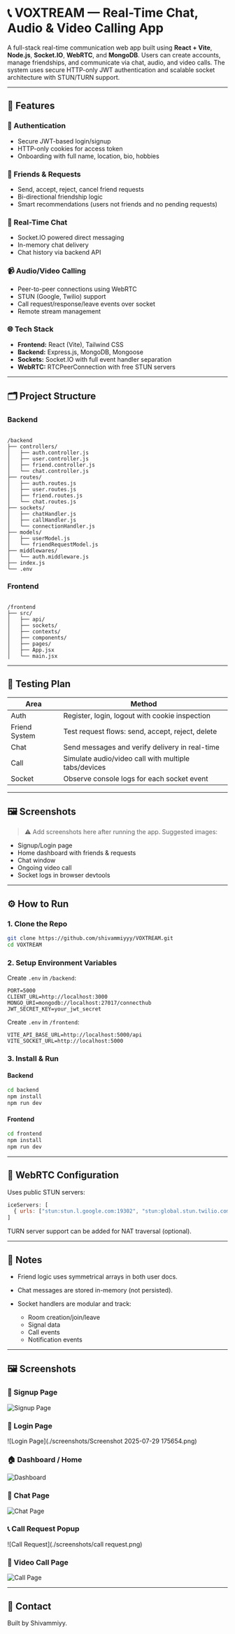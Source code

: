 
# 📞 VOXTREAM — Real-Time Chat, Audio & Video Calling App

A full-stack real-time communication web app built using **React + Vite**, **Node.js**, **Socket.IO**, **WebRTC**, and **MongoDB**. Users can create accounts, manage friendships, and communicate via chat, audio, and video calls. The system uses secure HTTP-only JWT authentication and scalable socket architecture with STUN/TURN support.

---

## 🚀 Features

### 🔐 Authentication
- Secure JWT-based login/signup
- HTTP-only cookies for access token
- Onboarding with full name, location, bio, hobbies

### 👥 Friends & Requests
- Send, accept, reject, cancel friend requests
- Bi-directional friendship logic
- Smart recommendations (users not friends and no pending requests)

### 💬 Real-Time Chat
- Socket.IO powered direct messaging
- In-memory chat delivery
- Chat history via backend API

### 📹 Audio/Video Calling
- Peer-to-peer connections using WebRTC
- STUN (Google, Twilio) support
- Call request/response/leave events over socket
- Remote stream management

### 🌐 Tech Stack
- **Frontend:** React (Vite), Tailwind CSS
- **Backend:** Express.js, MongoDB, Mongoose
- **Sockets:** Socket.IO with full event handler separation
- **WebRTC:** RTCPeerConnection with free STUN servers

---

## 🗂️ Project Structure

### Backend
```

/backend
├── controllers/
│   ├── auth.controller.js
│   ├── user.controller.js
│   ├── friend.controller.js
│   └── chat.controller.js
├── routes/
│   ├── auth.routes.js
│   ├── user.routes.js
│   ├── friend.routes.js
│   └── chat.routes.js
├── sockets/
│   ├── chatHandler.js
│   ├── callHandler.js
│   └── connectionHandler.js
├── models/
│   ├── userModel.js
│   └── friendRequestModel.js
├── middlewares/
│   └── auth.middleware.js
├── index.js
└── .env

```

### Frontend
```

/frontend
├── src/
│   ├── api/
│   ├── sockets/
│   ├── contexts/
│   ├── components/
│   ├── pages/
│   ├── App.jsx
│   └── main.jsx

````

---

## 🧪 Testing Plan

| Area | Method |
|------|--------|
| Auth | Register, login, logout with cookie inspection |
| Friend System | Test request flows: send, accept, reject, delete |
| Chat | Send messages and verify delivery in real-time |
| Call | Simulate audio/video call with multiple tabs/devices |
| Socket | Observe console logs for each socket event |

---

## 🖼️ Screenshots

> ⚠️ Add screenshots here after running the app. Suggested images:
- Signup/Login page
- Home dashboard with friends & requests
- Chat window
- Ongoing video call
- Socket logs in browser devtools

---

## ⚙️ How to Run

### 1. Clone the Repo
```bash
git clone https://github.com/shivammiyyy/VOXTREAM.git
cd VOXTREAM
````

### 2. Setup Environment Variables

Create `.env` in `/backend`:

```
PORT=5000
CLIENT_URL=http://localhost:3000
MONGO_URI=mongodb://localhost:27017/connecthub
JWT_SECRET_KEY=your_jwt_secret
```

Create `.env` in `/frontend`:

```
VITE_API_BASE_URL=http://localhost:5000/api
VITE_SOCKET_URL=http://localhost:5000
```

### 3. Install & Run

#### Backend

```bash
cd backend
npm install
npm run dev
```

#### Frontend

```bash
cd frontend
npm install
npm run dev
```

---

## 📡 WebRTC Configuration

Uses public STUN servers:

```js
iceServers: [
  { urls: ["stun:stun.l.google.com:19302", "stun:global.stun.twilio.com:3478"] }
]
```

TURN server support can be added for NAT traversal (optional).

---

## 📁 Notes

* Friend logic uses symmetrical arrays in both user docs.
* Chat messages are stored in-memory (not persisted).
* Socket handlers are modular and track:

  * Room creation/join/leave
  * Signal data
  * Call events
  * Notification events

---

## 🖼️ Screenshots

### 🔐 Signup Page
![Signup Page](./screenshots/signup.png)

### 🔑 Login Page
![Login Page](./screenshots/Screenshot 2025-07-29 175654.png)

### 🏠 Dashboard / Home
![Dashboard](./screenshots/dashboard.png)

### 💬 Chat Page
![Chat Page](./screenshots/chat.png)

### 📞 Call Request Popup
![Call Request](./screenshots/call request.png)

### 🎥 Video Call Page
![Call Page](./screenshots/callling.png)

---

## 📧 Contact

Built by Shivammiyy.


